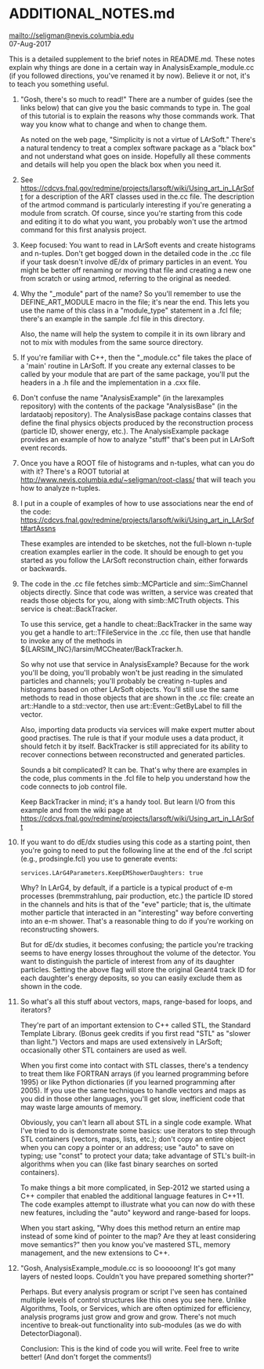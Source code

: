 # ADDITIONAL_NOTES.md
<mailto://seligman@nevis.columbia.edu>  
07-Aug-2017

This is a detailed supplement to the brief notes in README.md. These
notes explain why things are done in a certain way in
AnalysisExample_module.cc (if you followed directions, you've renamed
it by now). Believe it or not, it's to teach you something useful.

1.  "Gosh, there's so much to read!" There are a number of guides (see
    the links below) that can give you the basic commands to type
    in. The goal of this tutorial is to explain the reasons why those
    commands work. That way you know what to change and when to change
    them.

    As noted on the web page, "Simplicity is not a virtue of LArSoft."
    There's a natural tendency to treat a complex software package as
    a "black box" and not understand what goes on inside. Hopefully
    all these comments and details will help you open the black box
    when you need it.

2.  See
    <https://cdcvs.fnal.gov/redmine/projects/larsoft/wiki/Using_art_in_LArSoft>
    for a description of the ART classes used in the.cc file. The
    description of the artmod command is particularly interesting if
    you're generating a module from scratch. Of course, since you're
    starting from this code and editing it to do what you want, you
    probably won't use the artmod command for this first analysis
    project.

3.  Keep focused: You want to read in LArSoft events and create
    histograms and n-tuples. Don't get bogged down in the detailed
    code in the .cc file if your task doesn't involve dE/dx of primary
    particles in an event. You might be better off renaming or moving
    that file and creating a new one from scratch or using artmod,
    referring to the original as needed.

4.  Why the "_module" part of the name? So you'll remember to use the
    DEFINE_ART_MODULE macro in the file; it's near the end. This lets
    you use the name of this class in a "module_type" statement in a
    .fcl file; there's an example in the sample .fcl file in this
    directory.

    Also, the name will help the system to compile it in its own
    library and not to mix with modules from the same source directory.

5.  If you're familiar with C++, then the "_module.cc" file takes the
    place of a 'main' routine in LArSoft. If you create any external
    classes to be called by your module that are part of the same
    package, you'll put the headers in a .h file and the
    implementation in a .cxx file.

6.  Don't confuse the name "AnalysisExample" (in the larexamples
    repository) with the contents of the package "AnalysisBase" (in
    the lardataobj repository). The AnalysisBase package contains
    classes that define the final physics objects produced by the
    reconstruction process (particle ID, shower energy, etc.). The
    AnalysisExample package provides an example of how to analyze
    "stuff" that's been put in LArSoft event records.

7.  Once you have a ROOT file of histograms and n-tuples, what can you
    do with it? There's a ROOT tutorial at
    <http://www.nevis.columbia.edu/~seligman/root-class/> that will
    teach you how to analyze n-tuples.

8.  I put in a couple of examples of how to use associations near the
    end of the code:
    <https://cdcvs.fnal.gov/redmine/projects/larsoft/wiki/Using_art_in_LArSoft#artAssns>

    These examples are intended to be sketches, not the full-blown
    n-tuple creation examples earlier in the code. It should be enough
    to get you started as you follow the LArSoft reconstruction chain,
    either forwards or backwards.

9.  The code in the .cc file fetches simb::MCParticle and
    sim::SimChannel objects directly. Since that code was written, a
    service was created that reads those objects for you, along with
    simb::MCTruth objects. This service is cheat::BackTracker.

    To use this service, get a handle to cheat::BackTracker in the
    same way you get a handle to art::TFileService in the .cc file,
    then use that handle to invoke any of the methods in
    ${LARSIM_INC}/larsim/MCCheater/BackTracker.h.

    So why not use that service in AnalysisExample? Because for the
    work you'll be doing, you'll probably won't be just reading in the
    simulated particles and channels; you'll probably be creating
    n-tuples and histograms based on other LArSoft objects. You'll
    still use the same methods to read in those objects that are shown
    in the .cc file: create an art::Handle to a std::vector, then use
    art::Event::GetByLabel to fill the vector.

    Also, importing data products via services will make expert mutter
    about good practises. The rule is that if your module uses a data
    product, it should fetch it by itself. BackTracker is still
    appreciated for its ability to recover connections between
    reconstructed and generated particles.

    Sounds a bit complicated? It can be. That's why there are examples
    in the code, plus comments in the .fcl file to help you understand
    how the code connects to job control file.

    Keep BackTracker in mind; it's a handy tool. But learn I/O from
    this example and from the wiki page at
    <https://cdcvs.fnal.gov/redmine/projects/larsoft/wiki/Using_art_in_LArSoft>

10. If you want to do dE/dx studies using this code as a starting
    point, then you're going to need to put the following line at the
    end of the .fcl script (e.g., prodsingle.fcl) you use to generate
    events:

    ```
    services.LArG4Parameters.KeepEMShowerDaughters: true
    ```

    Why? In LArG4, by default, if a particle is a typical product of
    e-m processes (bremmstrahlung, pair production, etc.) the particle
    ID stored in the channels and hits is that of the "eve" particle;
    that is, the ultimate mother particle that interacted in an
    "interesting" way before converting into an e-m shower. That's a
    reasonable thing to do if you're working on reconstructing
    showers.

    But for dE/dx studies, it becomes confusing; the particle you're
    tracking seems to have energy losses throughout the volume of the
    detector. You want to distinguish the particle of interest from
    any of its daughter particles. Setting the above flag will store
    the original Geant4 track ID for each daughter's energy deposits,
    so you can easily exclude them as shown in the code.

11. So what's all this stuff about vectors, maps, range-based for
    loops, and iterators?

    They're part of an important extension to C++ called STL, the
    Standard Template Library. (Bonus geek credits if you first read
    "STL" as "slower than light.") Vectors and maps are used
    extensively in LArSoft; occasionally other STL containers are used
    as well.

    When you first come into contact with STL classes, there's a
    tendency to treat them like FORTRAN arrays (if you learned
    programming before 1995) or like Python dictionaries (if you
    learned programming after 2005). If you use the same techniques to
    handle vectors and maps as you did in those other languages,
    you'll get slow, inefficient code that may waste large amounts of
    memory.

    Obviously, you can't learn all about STL in a single code
    example. What I've tried to do is demonstrate some basics: use
    iterators to step through STL containers (vectors, maps, lists,
    etc.); don't copy an entire object when you can copy a pointer or
    an address; use "auto" to save on typing; use "const" to protect
    your data; take advantage of STL's built-in algorithms when you
    can (like fast binary searches on sorted containers).

    To make things a bit more complicated, in Sep-2012 we started
    using a C++ compiler that enabled the additional language features
    in C++11. The code examples attempt to illustrate what you can now
    do with these new features, including the "auto" keyword and
    range-based for loops.

    When you start asking, "Why does this method return an entire map
    instead of some kind of pointer to the map? Are they at least
    considering move semantics?" then you know you've mastered STL,
    memory management, and the new extensions to C++.

12. "Gosh, AnalysisExample_module.cc is so loooooong! It's got many
    layers of nested loops. Couldn't you have prepared something
    shorter?"  

    Perhaps. But every analysis program or script I've seen has
    contained multiple levels of control structures like this ones you
    see here. Unlike Algorithms, Tools, or Services, which are often
    optimized for efficiency, analysis programs just grow and grow and
    grow. There's not much incentive to break-out functionality into
    sub-modules (as we do with DetectorDiagonal).

    Conclusion: This is the kind of code you will write. Feel free to
    write better! (And don't forget the comments!)
